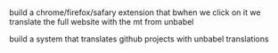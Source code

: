 # 
build a chrome/firefox/safary extension that bwhen we click on it we translate the full website with the mt from unbabel



build a system that translates github projects with unbabel translations


